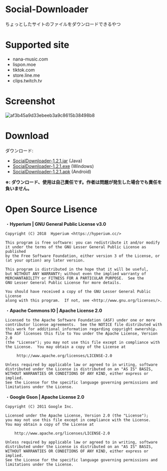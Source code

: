 # Social-Downloader
ちょっとしたサイトのファイルをダウンロードできるやつ

# Supported site
- nana-music.com
- lispon.moe
- tiktok.com
- store.line.me
- clips.twitch.tv

# Screenshot
![af3b45a9d33ebeeb3a9c8615b38498b8](https://i.gyazo.com/af3b45a9d33ebeeb3a9c8615b38498b8.png "af3b45a9d33ebeeb3a9c8615b38498b8")

# Download
ダウンロード:
- [SocialDownloader-1.2.1.jar](https://github.com/SimplyRin/Social-Downloader/releases/download/1.2.1/SocialDownloader-1.2.1.jar) (Java)
- [SocialDownloader-1.2.1.exe](https://github.com/SimplyRin/Social-Downloader/releases/download/1.2.1/SocialDownloader-1.2.1.exe) (Windows)
- [SocialDownloader-1.2.1.apk](https://github.com/SimplyRin/Social-Downloader/releases/download/1.2.1/SocialDownloader-1.2.1.apk) (Android)

**※: ダウンロード、使用は自己責任です。作者は問題が発生した場合でも責任を負いません。**

# Open Source Lisence
・**Hyperium | GNU General Public License v3.0**
```
Copyright (C) 2018  Hyperium <https://hyperium.cc/>

This program is free software: you can redistribute it and/or modify
it under the terms of the GNU Lesser General Public License as published
by the Free Software Foundation, either version 3 of the License, or
(at your option) any later version.

This program is distributed in the hope that it will be useful,
but WITHOUT ANY WARRANTY; without even the implied warranty of
MERCHANTABILITY or FITNESS FOR A PARTICULAR PURPOSE.  See the
GNU Lesser General Public License for more details.

You should have received a copy of the GNU Lesser General Public License
along with this program.  If not, see <http://www.gnu.org/licenses/>.
```

・**Apache Commons IO | Apache License 2.0**
```
Licensed to the Apache Software Foundation (ASF) under one or more
contributor license agreements.  See the NOTICE file distributed with
this work for additional information regarding copyright ownership.
The ASF licenses this file to You under the Apache License, Version 2.0
(the "License"); you may not use this file except in compliance with
the License.  You may obtain a copy of the License at

     http://www.apache.org/licenses/LICENSE-2.0

Unless required by applicable law or agreed to in writing, software
distributed under the License is distributed on an "AS IS" BASIS,
WITHOUT WARRANTIES OR CONDITIONS OF ANY KIND, either express or implied.
See the License for the specific language governing permissions and
limitations under the License.
 ```
 
 ・**Google Gson | Apache License 2.0**
 ```
Copyright (C) 2011 Google Inc.

Licensed under the Apache License, Version 2.0 (the "License");
you may not use this file except in compliance with the License.
You may obtain a copy of the License at

     http://www.apache.org/licenses/LICENSE-2.0

Unless required by applicable law or agreed to in writing, software
distributed under the License is distributed on an "AS IS" BASIS,
WITHOUT WARRANTIES OR CONDITIONS OF ANY KIND, either express or implied.
See the License for the specific language governing permissions and
limitations under the License.
 ```
